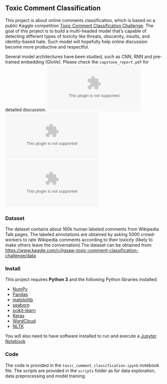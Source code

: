 ## Toxic Comment Classification

This project is about online comments classification, which is based on a public Kaggle competition [Toxic
Comment Classification Challenge](https://www.kaggle.com/c/jigsaw-toxic-comment-classification-challenge). The goal of this project is to build a multi-headed model that’s capable of detecting different types of toxicity like threats, obscenity, insults, and identity-based hate. Such model will hopefully help online discussion become more productive and respectful.

Several model architectures have been studied, such as CNN, RNN and pre-trained embedding (GloVe). Please check the `capstone_report.pdf` for detailed discussion.
![WordCloud for clean online comment](figure/wordcloud_clean.eps)
![Alt text](figure/wordcloud_clean.eps?raw=true "Title")
![alt tag](figure/wordcloud_clean.eps "Description goes here")
### Dataset
The dataset contains about 160k human labeled comments from Wikipedia Talk pages. The labeled annotations
are obtained by asking 5000 crowd-workers to rate Wikipedia comments according to their toxicity (likely to
make others leave the conversation).The dataset can be obtained from:
https://www.kaggle.com/c/jigsaw-toxic-comment-classification-challenge/data


### Install
This project requires **Python 3** and the following Python libraries installed:

- [NumPy](http://www.numpy.org/)
- [Pandas](http://pandas.pydata.org)
- [matplotlib](http://matplotlib.org/)
- [seaborn](https://seaborn.pydata.org/)
- [scikit-learn](http://scikit-learn.org/stable/)
- [Keras](https://keras.io/)
- [WordCloud](https://github.com/amueller/word_cloud)
- [NLTK](https://www.nltk.org/)

You will also need to have software installed to run and execute a [Jupyter Notebook](http://ipython.org/notebook.html)

### Code

The code is provided in the `toxic_comment_classification.ipynb` notebook file. The scripts are provided in the `scripts` folder as for data exploration, data preprocessing and model training.
